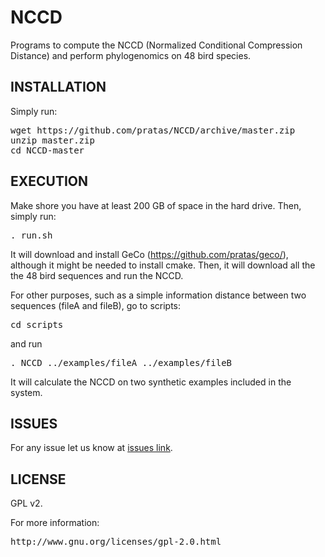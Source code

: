 # NCCD

Programs to compute the NCCD (Normalized Conditional Compression Distance) and perform phylogenomics on 48 bird species.

## INSTALLATION ##

Simply run:
<pre>
wget https://github.com/pratas/NCCD/archive/master.zip
unzip master.zip
cd NCCD-master
</pre>

## EXECUTION

Make shore you have at least 200 GB of space in the hard drive.
Then, simply run:
<pre>
. run.sh
</pre>

It will download and install GeCo (https://github.com/pratas/geco/), although it might be needed to install cmake. Then, it will download all the the 48 bird sequences and run the NCCD.

For other purposes, such as a simple information distance between two sequences (fileA and fileB), go to scripts:
<pre>
cd scripts
</pre>
and run 
<pre>
. NCCD ../examples/fileA ../examples/fileB
</pre>
It will calculate the NCCD on two synthetic examples included in the system.

## ISSUES ##

For any issue let us know at [issues link](https://github.com/pratas/NCCD/issues).

## LICENSE ##

GPL v2.

For more information:
<pre>
http://www.gnu.org/licenses/gpl-2.0.html
</pre>

